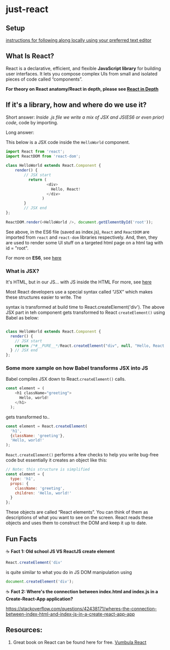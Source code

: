 # just-react

## Setup

[instructions for following along locally using your preferred text editor
](https://reactjs.org/tutorial/tutorial.html#setup-option-2-local-development-environment)

## What Is React?

React is a declarative, efficient, and flexible **JavaScript library** for building user interfaces. It lets you compose complex UIs from small and isolated pieces of code called “components”.

**For theory on React anatomy/React in depth, please see [React in Depth](docs/mds/react-in-depth.md)**

## If it's a library, how and where do we use it?

Short answer: *Inside .js file we write a mix of JSX and JS(ES6 or even prior) code*, code by importing.

Long answer:

This below is a JSX code inside the `HelloWorld` component.


```js
import React from 'react';
import ReactDOM from 'react-dom';
 
class HelloWorld extends React.Component {
    render() {
        // JSX start
          return (
                  <div>
                    Hello, React!
                  </div>
                )
        }
        // JSX end
};
 
ReactDOM.render(<HelloWorld />, document.getElementById('root'));
```

See above, in the ES6 file (saved as index.js), `React` and `ReactDOM` are imported from `react` and `react-dom` libraries respectively. And, then, they are used to render some UI stuff on a targeted html page on a html tag with id = "root".


For more on **ES6**, see [here](https://github.com/boseabhishek/just-about-javascript/blob/main/README.md#i-keep-on-hearing-about-es6-whats-the-fuss--all-about)


### What is JSX?

 It's HTML, but in our JS... with JS inside the HTML For more, see [here](https://reactjs.org/docs/introducing-jsx.html)

Most React developers use a special syntax called “JSX” which makes these structures easier to write. The <div /> syntax is transformed at build time to React.createElement('div'). The above JSX part in teh component gets transformed to React `createElement()` using Babel as below:

```js

class HelloWorld extends React.Component {
  render() {
    // JSX start
    return /*#__PURE__*/React.createElement("div", null, "Hello, React!");
  } // JSX end
};

```

### Some more xample on how Babel transforms JSX into JS

Babel compiles JSX down to React.`createElement()` calls.

```js
const element = (
    <h1 className="greeting">
      Hello, world!
    </h1>
  );
```
gets transformed to..

```js
const element = React.createElement(
  'h1',
  {className: 'greeting'},
  'Hello, world!'
); 
```
`React.createElement()` performs a few checks to help you write bug-free code but essentially it creates an object like this:

```js
// Note: this structure is simplified
const element = {
  type: 'h1',
  props: {
    className: 'greeting',
    children: 'Hello, world!'
  }
};
```

These objects are called “React elements”. You can think of them as descriptions of what you want to see on the screen. React reads these objects and uses them to construct the DOM and keep it up to date.

## Fun Facts

:coffee:    **Fact 1: Old school JS VS ReactJS create element**

```js
React.createElement('div'
```

is quite similar to what you do in JS DOM manipulation using 
```js
document.createElement('div');
```

:coffee:    **Fact 2: Where's the connection between index.html and index.js in a Create-React-App application?**


https://stackoverflow.com/questions/42438171/wheres-the-connection-between-index-html-and-index-js-in-a-create-react-app-app


## Resources:

1. Great book on React can be found here for free. [Vumbula React](docs/Vumbula_React.pdf)



